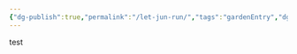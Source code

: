 ```yaml
---
{"dg-publish":true,"permalink":"/let-jun-run/","tags":"gardenEntry","dgHomeLink":true,"dgPassFrontmatter":false}
---
```



test